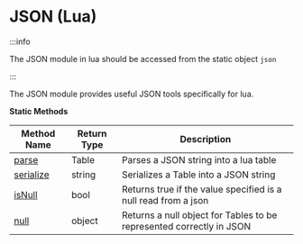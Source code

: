 # JSON (Lua)

:::info

The JSON module in lua should be accessed from the static object `json`

:::

The JSON module provides useful JSON tools specifically for lua.

**Static Methods**

Method Name | Return Type | Description
--- | --- | ---
[parse](parse.md) | Table | Parses a JSON string into a lua table
[serialize](serialize.md) | string | Serializes a Table into a JSON string
[isNull](isnull.md) | bool | Returns true if the value specified is a null read from a json
[null](null.md) | object | Returns a null object for Tables to be represented correctly in JSON
